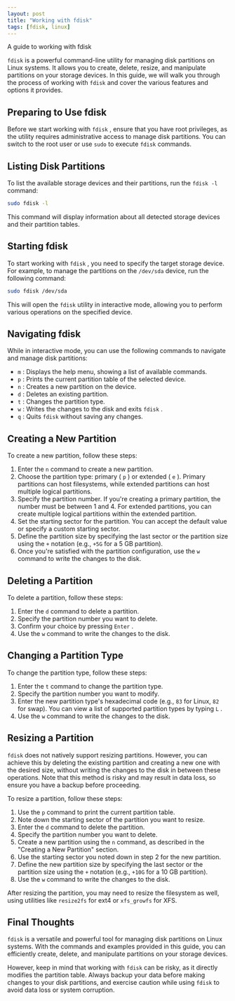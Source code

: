 ```yaml
---
layout: post
title: "Working with fdisk"
tags: [fdisk, linux]
---
```


A guide to working with fdisk

 `fdisk`  is a powerful command-line utility for managing disk partitions on Linux systems. It allows you to create, delete, resize, and manipulate partitions on your storage devices. In this guide, we will walk you through the process of working with  `fdisk`  and cover the various features and options it provides.

## Preparing to Use fdisk

Before we start working with  `fdisk` , ensure that you have root privileges, as the utility requires administrative access to manage disk partitions. You can switch to the root user or use  `sudo`  to execute  `fdisk`  commands.

## Listing Disk Partitions

To list the available storage devices and their partitions, run the  `fdisk -l`  command:

```sh
sudo fdisk -l
```

This command will display information about all detected storage devices and their partition tables.

## Starting fdisk

To start working with  `fdisk` , you need to specify the target storage device. For example, to manage the partitions on the  `/dev/sda`  device, run the following command:

```sh
sudo fdisk /dev/sda
```

This will open the  `fdisk`  utility in interactive mode, allowing you to perform various operations on the specified device.

## Navigating fdisk

While in interactive mode, you can use the following commands to navigate and manage disk partitions:

- `m` : Displays the help menu, showing a list of available commands.
- `p` : Prints the current partition table of the selected device.
- `n` : Creates a new partition on the device.
- `d` : Deletes an existing partition.
- `t` : Changes the partition type.
- `w` : Writes the changes to the disk and exits  `fdisk` .
- `q` : Quits  `fdisk`  without saving any changes.

## Creating a New Partition

To create a new partition, follow these steps:

1. Enter the  `n`  command to create a new partition.
2. Choose the partition type: primary ( `p` ) or extended ( `e` ). Primary partitions can host filesystems, while extended partitions can host multiple logical partitions.
3. Specify the partition number. If you're creating a primary partition, the number must be between 1 and 4. For extended partitions, you can create multiple logical partitions within the extended partition.
4. Set the starting sector for the partition. You can accept the default value or specify a custom starting sector.
5. Define the partition size by specifying the last sector or the partition size using the  `+`  notation (e.g.,  `+5G`  for a 5 GB partition).
6. Once you're satisfied with the partition configuration, use the  `w`  command to write the changes to the disk.

## Deleting a Partition

To delete a partition, follow these steps:

1. Enter the  `d`  command to delete a partition.
2. Specify the partition number you want to delete.
3. Confirm your choice by pressing  `Enter` .
4. Use the  `w`  command to write the changes to the disk.

## Changing a Partition Type

To change the partition type, follow these steps:

1. Enter the  `t`  command to change the partition type.
2. Specify the partition number you want to modify.
3. Enter the new partition type's hexadecimal code (e.g.,  `83`  for Linux,  `82`  for swap). You can view a list of supported partition types by typing  `L` .
4. Use the  `w`  command to write the changes to the disk.

## Resizing a Partition

 `fdisk`  does not natively support resizing partitions. However, you can achieve this by deleting the existing partition and creating a new one with the desired size, without writing the changes to the disk in between these operations. Note that this method is risky and may result in data loss, so ensure you have a backup before proceeding.

To resize a partition, follow these steps:

1. Use the  `p`  command to print the current partition table.
2. Note down the starting sector of the partition you want to resize.
3. Enter the  `d`  command to delete the partition.
4. Specify the partition number you want to delete.
5. Create a new partition using the  `n`  command, as described in the "Creating a New Partition" section.
6. Use the starting sector you noted down in step 2 for the new partition.
7. Define the new partition size by specifying the last sector or the partition size using the  `+`  notation (e.g.,  `+10G`  for a 10 GB partition).
8. Use the  `w`  command to write the changes to the disk.

After resizing the partition, you may need to resize the filesystem as well, using utilities like  `resize2fs`  for ext4 or  `xfs_growfs`  for XFS.

## Final Thoughts

`fdisk`  is a versatile and powerful tool for managing disk partitions on Linux systems. With the commands and examples provided in this guide, you can efficiently create, delete, and manipulate partitions on your storage devices.

However, keep in mind that working with  `fdisk`  can be risky, as it directly modifies the partition table. Always backup your data before making changes to your disk partitions, and exercise caution while using  `fdisk`  to avoid data loss or system corruption.
